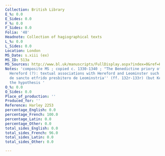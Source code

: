 ```yaml
---
Collection: British Library
E_%: 0.0
E_Sides: 0.0
F_%: 0.0
F_Sides: 0.0
Folia: '48'
Headnote: Collection of hagiographical texts
L_%: 0.0
L_Sides: 0.0
Location: London
MS_Date: s.xiii (ex)
MS_ID: 513a
MS_Sources: http://www.bl.uk/manuscripts/FullDisplay.aspx?index=0&ref=Harley_MS_2253
Notes: 'composite MS ; copied c. 1330-1340 ; "The Benedictine priory of Leominster,
  Hereford (?): textual associations with Hereford and Leominster such as the ''Legenda
  de sancto etfrido presbitero de Leominstria'' (ff. 132r-133r) (but Ker rejected
  the hypothesis '
O_%: 0.0
O_Sides: 0.0
Place_of_production: ''
Produced_for: ''
Reference: Harley 2253
percentage_English: 0.0
percentage_French: 100.0
percentage_Latin: 0.0
percentage_Other: 0.0
total_sides_English: 0.0
total_sides_French: 96.0
total_sides_Latin: 0.0
total_sides_Other: 0.0

---
```

